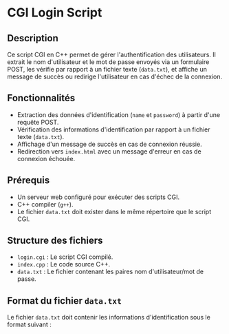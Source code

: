 # CGI Login Script

## Description

Ce script CGI en C++ permet de gérer l'authentification des utilisateurs. Il extrait le nom d'utilisateur et le mot de passe envoyés via un formulaire POST, les vérifie par rapport à un fichier texte (`data.txt`), et affiche un message de succès ou redirige l'utilisateur en cas d'échec de la connexion.

## Fonctionnalités

- Extraction des données d'identification (`name` et `password`) à partir d'une requête POST.
- Vérification des informations d'identification par rapport à un fichier texte (`data.txt`).
- Affichage d'un message de succès en cas de connexion réussie.
- Redirection vers `index.html` avec un message d'erreur en cas de connexion échouée.

## Prérequis

- Un serveur web configuré pour exécuter des scripts CGI.
- C++ compiler (`g++`).
- Le fichier `data.txt` doit exister dans le même répertoire que le script CGI.

## Structure des fichiers

- `login.cgi` : Le script CGI compilé.
- `index.cpp` : Le code source C++.
- `data.txt` : Le fichier contenant les paires nom d'utilisateur/mot de passe.

## Format du fichier `data.txt`

Le fichier `data.txt` doit contenir les informations d'identification sous le format suivant :

